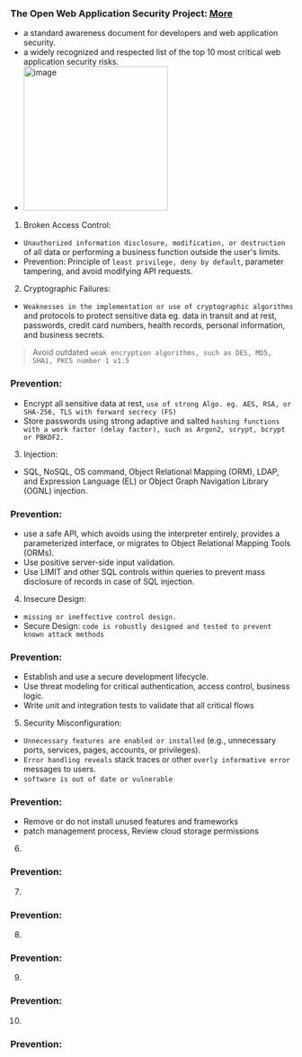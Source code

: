 ### The Open Web Application Security Project: [More](https://owasp.org/www-project-top-ten/)
- a standard awareness document for developers and web application security.
- a widely recognized and respected list of the top 10 most critical web application security risks.
- <img width="256" alt="image" src="https://user-images.githubusercontent.com/40174034/235904458-de7f5b19-326d-4113-9f85-82d2d3cb5dc1.png">
 
1. Broken Access Control:
- `Unauthorized information disclosure, modification, or destruction` of all data or performing a business function outside the user's limits.
- Prevention: Principle of `least privilege, deny by default`, parameter tampering, and avoid modifying API requests.

2. Cryptographic Failures:
- `Weaknesses in the implementation or use of cryptographic algorithms` and protocols to protect sensitive data eg. data in transit and at rest, passwords, credit card numbers, health records, personal information, and business secrets.

> Avoid outdated `weak encryption algorithms, such as DES, MD5, SHA1, PKCS number 1 v1.5`

### Prevention:
- Encrypt all sensitive data at rest, `use of strong Algo. eg. AES, RSA, or SHA-256, TLS with forward secrecy (FS)`
- Store passwords using strong adaptive and salted `hashing functions with a work factor (delay factor), such as Argon2, scrypt, bcrypt or PBKDF2.`

3. Injection:
- SQL, NoSQL, OS command, Object Relational Mapping (ORM), LDAP, and Expression Language (EL) or Object Graph Navigation Library (OGNL) injection.

### Prevention:
- use a safe API, which avoids using the interpreter entirely, provides a parameterized interface, or migrates to Object Relational Mapping Tools (ORMs).
- Use positive server-side input validation.
- Use LIMIT and other SQL controls within queries to prevent mass disclosure of records in case of SQL injection.
  
4. Insecure Design:
- `missing or ineffective control design.`
- Secure Design: `code is robustly designed and tested to prevent known attack methods`
### Prevention: 
- Establish and use a secure development lifecycle.
- Use threat modeling for critical authentication, access control, business logic.
- Write unit and integration tests to validate that all critical flows

5. Security Misconfiguration:
- `Unnecessary features are enabled or installed` (e.g., unnecessary ports, services, pages, accounts, or privileges).
- `Error handling reveals` stack traces or other `overly informative error` messages to users.
- `software is out of date or vulnerable`

### Prevention:
- Remove or do not install unused features and frameworks
- patch management process, Review cloud storage permissions

6. 
### Prevention:


7.
### Prevention:


8.
### Prevention:


9.
### Prevention:


10.
### Prevention:


